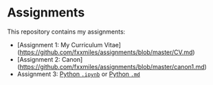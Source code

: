 # Assignments
This repository contains my assignments:
* [Assignment 1: My Curriculum Vitae] (https://github.com/fxxmiles/assignments/blob/master/CV.md)
* [Assignment 2: Canon] (https://github.com/fxxmiles/assignments/blob/master/canon1.md)
* Assignment 3: [Python `.ipynb`](https://github.com/fxxmiles/Python/blob/master/Python/Python_assignment.ipynb) or [Python `.md`](https://github.com/fxxmiles/Python/blob/master/Python/Python.md)
